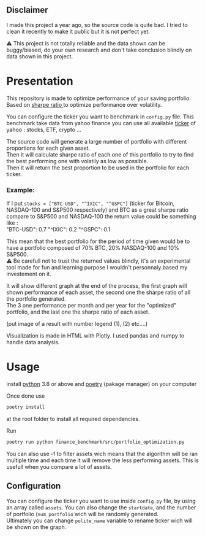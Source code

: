 ## Disclaimer
I made this project a year ago, so the source code is quite bad.
I tried to clean it recently to make it public but it is not perfect yet.

:warning: This project is not totally reliable and the data shown can be buggy/biased, do your own research and don't take conclusion blindly on data shown in this project.


# Presentation
This repository is made to optimize performance of your saving portfolio.
Based on [sharpe ratio ](https://en.wikipedia.org/wiki/Sharpe_ratio) to optimize performance over volatility.


You can configure the ticker you want to benchmark in `config.py` file.
This benchmark take data from yahoo finance you can use all available [ticker](https://en.wikipedia.org/wiki/Ticker_symbol) of yahoo :  stocks, ETF, crypto ...

The source code will generate a large number of portfolio with different proportions for each given asset.  
Then it will calculate sharpe ratio of each one of this portfolio to try to find the best performing one with volatily as low as possible.  
Then it will return the best proportion to be used in the portfolio for each ticker.

### Example:
If I put `stocks = ["BTC-USD", "^IXIC", "^GSPC"]` (ticker for Bitcoin, NASDAQ-100 and S&P500 respectively)
and BTC as a great sharpe ratio compare to S&P500 and NASDAQ-100 the return value could be something like :  
"BTC-USD": 0.7
"^IXIC": 0.2
"^GSPC": 0.1

This mean that the best portfolio for the period of time given would be to have a portfolio composed of 70% BTC, 20% NASDAQ-100 and 10% S&P500.  
:warning: Be carefull not to trust the returned values blindly, it's an experimental tool made for fun and learning purpose I wouldn't personnaly based my investement on it.



It will show different graph at the end of the process, the first graph will shown performance of each asset, the second one the sharpe ratio of all the portfolio generated.  
The 3 one performance per month and per year for the "optimized" portfolio, and the last one the sharpe ratio of each asset.


(put image of a result with number legend (1), (2) etc....)


Visualization is made in HTML with Plotly.
I used pandas and numpy to handle data analysis.


# Usage
install [python](https://www.python.org/downloads/) 3.8 or above and [poetry](https://python-poetry.org/docs/) (pakage manager) on your computer


Once done use 
```bash
poetry install  
```
at the root folder to install all required dependencies.

Run
```bash
poetry run python finance_benchmark/src/portfolio_optimization.py
```

You can also use -f <int> to filter assets wich means that the algorithm will be ran multiple time and each time it will remove the less performing assets. This is usefull when you compare a lot of assets.


## Configuration 
You can configure the ticker you want to use inside `config.py` file, by using an array called `assets`.
You can also change the `startdate`, and the number of portfolio (`num_portfolio` wich will be randomly generated.  
Ultimately you can change `polite_name` variable to rename ticker wich will be shown on the graph.
